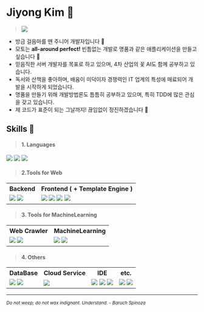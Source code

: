 # Jiyong Kim 👋

> <a href="mailto:rlagkfqo55@gmail.com" target="_blank"><img src="https://img.shields.io/badge/GMAIL-EA4335?&style=for-the-badge&logo=Gmail&logoColor=white"/></a>
<!-- 
[![Website](https://img.shields.io/badge/WEBSITE-blue?style=for-the-badge&logo=GoogleChrome&logoColor=white)](http://www.psy-code.com) 
-->

<ul>
    <li> 방금 걸음마를 뗀 주니어 개발자입니다 👋 </li>
    <li> 모토는 <b>all-around perfect!</b> 빈틈없는 개발로 명품과 같은 애플리케이션을 만들고 싶습니다 💪 </li>
    <li> 믿음직한 서버 개발자를 목표로 하고 있으며, 4차 산업의 꽃 AI도 함께 공부하고 있습니다. </li>
    <li> 독서와 산책을 좋아하며, 배움이 미덕이자 경쟁력인 IT 업계의 특성에 매료되어 개발을 시작하게 되었습니다. </li>
    <li> 명품을 만들기 위해 개발방법론도 틈틈히 공부하고 있으며, 특히 TDD에 많은 관심을 갖고 있습니다. </li>
    <li> 제 코드가 표준이 되는 그날까지! 끊임없이 정진하겠습니다 🏃 </li>
</ul>

## **Skills** 💪

> #### **1. Languages** 
<img src="https://img.shields.io/badge/Java-007396?logo=Java&logoColor=white"/> <img src="https://img.shields.io/badge/Python-3776AB?logo=Python&logoColor=yellow"/> <img src="https://img.shields.io/badge/JAVASCRIPT-F7DF1E?logo=JAVASCRIPT&logoColor=black"/>
<br/>

> #### **2.Tools for Web**
<table> 
<tr>
    <th> Backend</th>
    <th> Frontend ( + Template Engine )</th>
</tr>
<tr> 
    <td> 
        <img src="https://img.shields.io/badge/SPRING-6DB33F?style=flat-square&logo=SPRING&logoColor=white"/>
        <img src="https://img.shields.io/badge/SPRINGBOOT-6DB33F?style=flat-square&logo=SPRINGBOOT&logoColor=white"/>
    </td>
    <td>
        <img src="https://img.shields.io/badge/JQUERY-0769AD?style=flat-square&logo=JQUERY&logoColor=white"/>
        <img src="https://img.shields.io/badge/BOOTSTRAP-7952B3?style=flat-square&logo=BOOTSTRAP&logoColor=white"/>
        <img src="https://img.shields.io/badge/THYMELEAF-005F0F?style=flat-square&logo=THYMELEAF&logoColor=white"/>
        <img src="https://img.shields.io/badge/JSP-007396?style=flat-square&logo=Java&logoColor=black"/>
    </td>
</tr>
</table>

> #### **3. Tools for MachineLearning**
<table> 
<tr>
    <th> Web Crawler</th>
    <th> MachineLearning</th>
</tr>
<tr> 
    <td> 
        <img src="https://img.shields.io/badge/SELENIUM-000000?style=flat-square&logo=SELENIUM&logoColor=white"/>
        <img src="https://img.shields.io/badge/BEAUTIFULSOUP-gray?style=flat-square"/>
    </td>
    <td>
        <img src="https://img.shields.io/badge/SCIKITLEARN-F7931E?style=flat-square&logo=SCIKITLEARN&logoColor=white"/>
        <img src="https://img.shields.io/badge/TENSORFLOW-FF6F00?style=flat-square&logo=TENSORFLOW&logoColor=white"/>
    </td>
</tr>
</table>


> #### **4. Others**
<table> 
<tr>
    <th> DataBase</th>
    <th> Cloud Service</th>
    <th> IDE</th>
    <th> etc.</th>
</tr>
<tr> 
     <td>
        <img src="https://img.shields.io/badge/ORACLE-F80000?style=for-the-badge&logo=ORACLE&logoColor=white"/>
        <img src="https://img.shields.io/badge/MYSQL-4479A1?style=for-the-badge&logo=MYSQL&logoColor=white"/>
    </td>
    <td> 
        <img src="https://img.shields.io/badge/Amazon_AWS-232F3E?style=for-the-badge&logo=AmazonAWS&logoColor=white"/>
    </td>
     <td>
        <img src="https://img.shields.io/badge/ECLIPSE-2C2255?style=flat-square&logo=ECLIPSE&logoColor=white"/>
        <img src="https://img.shields.io/badge/INTELLI_J-000000?style=flat-square&logo=INTELLIJIDEA&logoColor=white"/>
        <img src="https://img.shields.io/badge/ANACONDA-44A833?style=flat-square&logo=ANACONDA&logoColor=white"/>
    </td>
    <td>
        <img src="https://img.shields.io/badge/GIT-F05032?style=flat-square&logo=GIT&logoColor=white"/>
        <img src="https://img.shields.io/badge/GITHUB-181717?style=flat-square&logo=GITHUB&logoColor=white"/>
    </td>
</tr>
</table>

<hr>

<em><small>Do not weep; do not wax indignant. Understand. - Baruch Spinoza</small></em>

